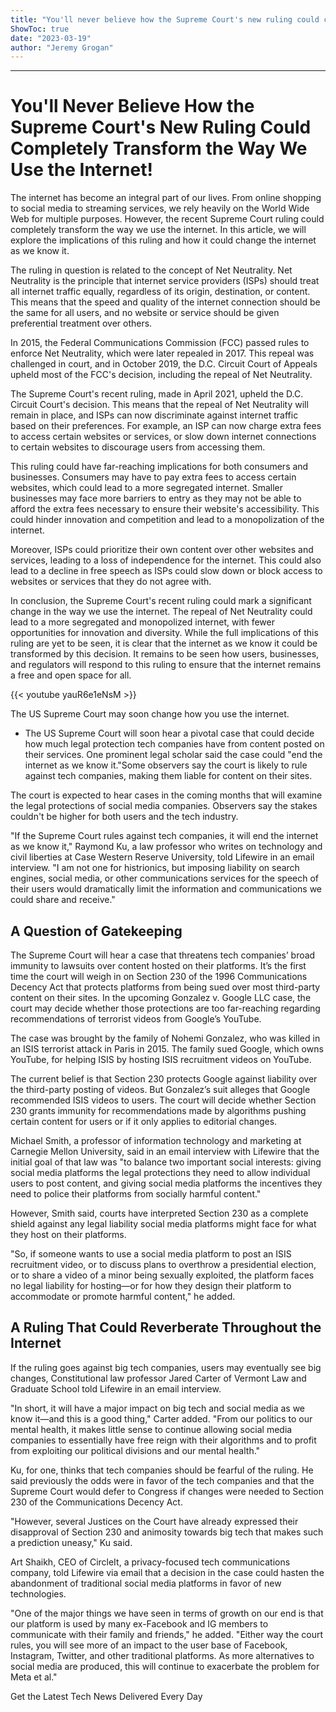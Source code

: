 ```yaml
---
title: "You'll never believe how the Supreme Court's new ruling could completely transform the way we use the internet!"
ShowToc: true 
date: "2023-03-19"
author: "Jeremy Grogan"
---
```

*****
# You'll Never Believe How the Supreme Court's New Ruling Could Completely Transform the Way We Use the Internet!

The internet has become an integral part of our lives. From online shopping to social media to streaming services, we rely heavily on the World Wide Web for multiple purposes. However, the recent Supreme Court ruling could completely transform the way we use the internet. In this article, we will explore the implications of this ruling and how it could change the internet as we know it.

The ruling in question is related to the concept of Net Neutrality. Net Neutrality is the principle that internet service providers (ISPs) should treat all internet traffic equally, regardless of its origin, destination, or content. This means that the speed and quality of the internet connection should be the same for all users, and no website or service should be given preferential treatment over others.

In 2015, the Federal Communications Commission (FCC) passed rules to enforce Net Neutrality, which were later repealed in 2017. This repeal was challenged in court, and in October 2019, the D.C. Circuit Court of Appeals upheld most of the FCC's decision, including the repeal of Net Neutrality.

The Supreme Court's recent ruling, made in April 2021, upheld the D.C. Circuit Court's decision. This means that the repeal of Net Neutrality will remain in place, and ISPs can now discriminate against internet traffic based on their preferences. For example, an ISP can now charge extra fees to access certain websites or services, or slow down internet connections to certain websites to discourage users from accessing them.

This ruling could have far-reaching implications for both consumers and businesses. Consumers may have to pay extra fees to access certain websites, which could lead to a more segregated internet. Smaller businesses may face more barriers to entry as they may not be able to afford the extra fees necessary to ensure their website's accessibility. This could hinder innovation and competition and lead to a monopolization of the internet.

Moreover, ISPs could prioritize their own content over other websites and services, leading to a loss of independence for the internet. This could also lead to a decline in free speech as ISPs could slow down or block access to websites or services that they do not agree with.

In conclusion, the Supreme Court's recent ruling could mark a significant change in the way we use the internet. The repeal of Net Neutrality could lead to a more segregated and monopolized internet, with fewer opportunities for innovation and diversity. While the full implications of this ruling are yet to be seen, it is clear that the internet as we know it could be transformed by this decision. It remains to be seen how users, businesses, and regulators will respond to this ruling to ensure that the internet remains a free and open space for all.

{{< youtube yauR6e1eNsM >}} 




The US Supreme Court may soon change how you use the internet. 

 
- The US Supreme Court will soon hear a pivotal case that could decide how much legal protection tech companies have from content posted on their services. One prominent legal scholar said the case could "end the internet as we know it."Some observers say the court is likely to rule against tech companies, making them liable for content on their sites.

 

The court is expected to hear cases in the coming months that will examine the legal protections of social media companies. Observers say the stakes couldn't be higher for both users and the tech industry. 

 

"If the Supreme Court rules against tech companies, it will end the internet as we know it," Raymond Ku, a law professor who writes on technology and civil liberties at Case Western Reserve University, told Lifewire in an email interview. "I am not one for histrionics, but imposing liability on search engines, social media, or other communications services for the speech of their users would dramatically limit the information and communications we could share and receive."

 
##   A Question of Gatekeeping  
 

The Supreme Court will hear a case that threatens tech companies’ broad immunity to lawsuits over content hosted on their platforms. It’s the first time the court will weigh in on Section 230 of the 1996 Communications Decency Act that protects platforms from being sued over most third-party content on their sites. In the upcoming Gonzalez v. Google LLC case, the court may decide whether those protections are too far-reaching regarding recommendations of terrorist videos from Google’s YouTube.

 

The case was brought by the family of Nohemi Gonzalez, who was killed in an ISIS terrorist attack in Paris in 2015. The family sued Google, which owns YouTube, for helping ISIS by hosting ISIS recruitment videos on YouTube.

 

The current belief is that Section 230 protects Google against liability over the third-party posting of videos. But Gonzalez’s suit alleges that Google recommended ISIS videos to users. The court will decide whether Section 230 grants immunity for recommendations made by algorithms pushing certain content for users or if it only applies to editorial changes. 

 

Michael Smith, a professor of information technology and marketing at Carnegie Mellon University, said in an email interview with Lifewire that the initial goal of that law was "to balance two important social interests: giving social media platforms the legal protections they need to allow individual users to post content, and giving social media platforms the incentives they need to police their platforms from socially harmful content."

 

However, Smith said, courts have interpreted Section 230 as a complete shield against any legal liability social media platforms might face for what they host on their platforms. 

 

"So, if someone wants to use a social media platform to post an ISIS recruitment video, or to discuss plans to overthrow a presidential election, or to share a video of a minor being sexually exploited, the platform faces no legal liability for hosting—or for how they design their platform to accommodate or promote harmful content," he added.

 
##   A Ruling That Could Reverberate Throughout the Internet  
 

If the ruling goes against big tech companies, users may eventually see big changes, Constitutional law professor Jared Carter of Vermont Law and Graduate School told Lifewire in an email interview. 

 

"In short, it will have a major impact on big tech and social media as we know it—and this is a good thing," Carter added. "From our politics to our mental health, it makes little sense to continue allowing social media companies to essentially have free reign with their algorithms and to profit from exploiting our political divisions and our mental health."

 

Ku, for one, thinks that tech companies should be fearful of the ruling. He said previously the odds were in favor of the tech companies and that the Supreme Court would defer to Congress if changes were needed to Section 230 of the Communications Decency Act.  

 

"However, several Justices on the Court have already expressed their disapproval of Section 230 and animosity towards big tech that makes such a prediction uneasy," Ku said. 

 

Art Shaikh, CEO of CircleIt, a privacy-focused tech communications company, told Lifewire via email that a decision in the case could hasten the abandonment of traditional social media platforms in favor of new technologies.

 

"One of the major things we have seen in terms of growth on our end is that our platform is used by many ex-Facebook and IG members to communicate with their family and friends," he added. "Either way the court rules, you will see more of an impact to the user base of Facebook, Instagram, Twitter, and other traditional platforms. As more alternatives to social media are produced, this will continue to exacerbate the problem for Meta et al."

 

Get the Latest Tech News Delivered Every Day




